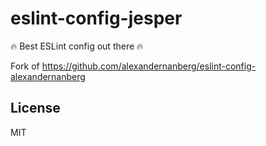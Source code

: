# eslint-config-jesper

🔥 Best ESLint config out there 🔥

Fork of https://github.com/alexandernanberg/eslint-config-alexandernanberg

## License
MIT
